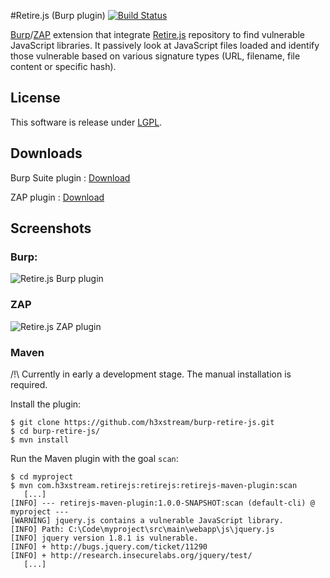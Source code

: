 #Retire.js (Burp plugin) [![Build Status](https://travis-ci.org/h3xstream/burp-retire-js.png)](https://travis-ci.org/h3xstream/burp-retire-js)

[Burp](http://portswigger.net/burp/)/[ZAP](https://www.owasp.org/index.php/OWASP_Zed_Attack_Proxy_Project) extension that integrate [Retire.js](https://github.com/bekk/retire.js) repository to find vulnerable JavaScript libraries. It passively look at JavaScript files loaded and identify those vulnerable based on various signature types (URL, filename, file content or specific hash).

## License

This software is release under [LGPL](http://www.gnu.org/licenses/lgpl.html).

## Downloads

Burp Suite plugin : [Download](https://raw.githubusercontent.com/h3xstream/burp-retire-js/gh-pages/releases/burp/burp-retire-js-1.jar)

ZAP plugin : [Download](https://raw.githubusercontent.com/h3xstream/burp-retire-js/gh-pages/releases/zap/retirejs-alpha-1.zap)

## Screenshots

### Burp:

![Retire.js Burp plugin](https://raw.githubusercontent.com/h3xstream/burp-retire-js/gh-pages/screenshots/screenshot_burp_plugin.png)

### ZAP

![Retire.js ZAP plugin](https://raw.githubusercontent.com/h3xstream/burp-retire-js/gh-pages/screenshots/screenshot_zap_plugin.png)

### Maven

/!\ Currently in early a development stage. The manual installation is required.

Install the plugin:

    $ git clone https://github.com/h3xstream/burp-retire-js.git
    $ cd burp-retire-js/
    $ mvn install


Run the Maven plugin with the goal `scan`:

    $ cd myproject
    $ mvn com.h3xstream.retirejs:retirejs:retirejs-maven-plugin:scan
       [...]
    [INFO] --- retirejs-maven-plugin:1.0.0-SNAPSHOT:scan (default-cli) @ myproject ---
    [WARNING] jquery.js contains a vulnerable JavaScript library.
    [INFO] Path: C:\Code\myproject\src\main\webapp\js\jquery.js
    [INFO] jquery version 1.8.1 is vulnerable.
    [INFO] + http://bugs.jquery.com/ticket/11290
    [INFO] + http://research.insecurelabs.org/jquery/test/
       [...]